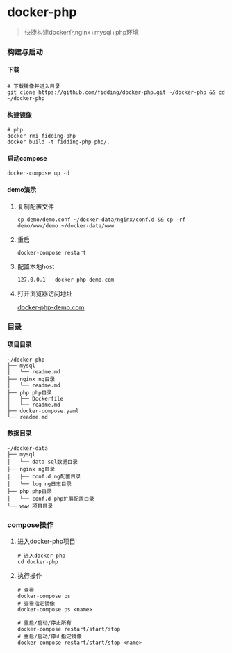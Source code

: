 
# docker-php
> 快捷构建docker化nginx+mysql+php环境


### 构建与启动
#### 下载
```shell
# 下载镜像并进入目录
git clone https://github.com/fidding/docker-php.git ~/docker-php && cd ~/docker-php
```
#### 构建镜像
```shell
# php
docker rmi fidding-php
docker build -t fidding-php php/.
```

#### 启动compose
```shell
docker-compose up -d
```

#### demo演示
1. 复制配置文件
    ```shell
    cp demo/demo.conf ~/docker-data/nginx/conf.d && cp -rf demo/www/demo ~/docker-data/www
    ```
2. 重启
    ```shell
    docker-compose restart
    ```
3. 配置本地host
    ```shell
    127.0.0.1   docker-php-demo.com
    ```
4. 打开浏览器访问地址

    [docker-php-demo.com](http://docker-php-demo.com)
    
   
### 目录
#### 项目目录
```shell
~/docker-php
├── mysql
│   └── readme.md
├── nginx ng目录
│   └── readme.md
├── php php目录
│   ├── Dockerfile
│   └── readme.md
├── docker-compose.yaml
└── readme.md
```

#### 数据目录
```shell
~/docker-data
├── mysql
│   └── data sql数据目录
├── nginx ng目录
│   ├── conf.d ng配置目录
│   └── log ng日志目录
├── php php目录
│   └── conf.d php扩展配置目录
└── www 项目目录
```

### compose操作 

1. 进入docker-php项目
    ```shell
    # 进入docker-php
    cd docker-php
    ```
2. 执行操作
    ```shell
    # 查看
    docker-compose ps 
    # 查看指定镜像
    docker-compose ps <name>
    
    # 重启/启动/停止所有
    docker-compose restart/start/stop
    # 重启/启动/停止指定镜像
    docker-compose restart/start/stop <name>
    ```
